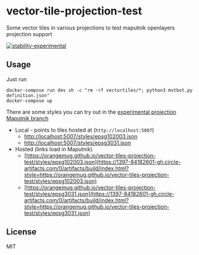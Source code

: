 # vector-tile-projection-test
Some vector tiles in various projections to test maputnik openlayers projection support

[![stability-experimental](https://img.shields.io/badge/stability-experimental-orange.svg)][stability]

[stability]:   https://github.com/orangemug/stability-badges#experimental



## Usage
Just run

```
docker-compose run dev sh -c "rm -rf vectortiles/*; python3 mvtbot.py definition.json"
docker-compose up
```

There are some styles you can try out in the [experimental projection Maputnik branch](https://github.com/maputnik/editor/compare/master...orangemug:feature/ol-projections)

 - Local - points to tiles hosted at (`http://localhost:5007`)
   - <http://localhost:5007/styles/epsg102003.json>
   - <http://localhost:5007/styles/epsg3031.json>
 - Hosted (links load in Maputnik)
   - [https://orangemug.github.io/vector-tiles-projection-test/styles/epsg102003.json](https://1397-84182601-gh.circle-artifacts.com/0/artifacts/build/index.html?style=https://orangemug.github.io/vector-tiles-projection-test/styles/epsg102003.json)
   - [https://orangemug.github.io/vector-tiles-projection-test/styles/epsg3031.json](https://1397-84182601-gh.circle-artifacts.com/0/artifacts/build/index.html?style=https://orangemug.github.io/vector-tiles-projection-test/styles/epsg3031.json)


## License
MIT

